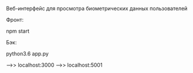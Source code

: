 Веб-интерфейс для просмотра биометрических данных пользователей

Фронт:

npm start

Бэк:

python3.6 app.py

-->> localhost:3000 -->> localhost:5001